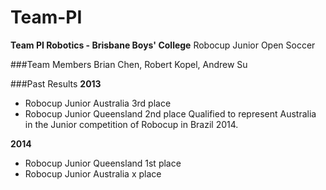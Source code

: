 Team-PI
=======

**Team PI Robotics - Brisbane Boys' College**
Robocup Junior Open Soccer

###Team Members
Brian Chen, Robert Kopel, Andrew Su

###Past Results
**2013**
- Robocup Junior Australia 3rd place
- Robocup Junior Queensland 2nd place
Qualified to represent Australia in the Junior competition of Robocup in Brazil 2014.

**2014**
- Robocup Junior Queensland 1st place
- Robocup Junior Australia x place

